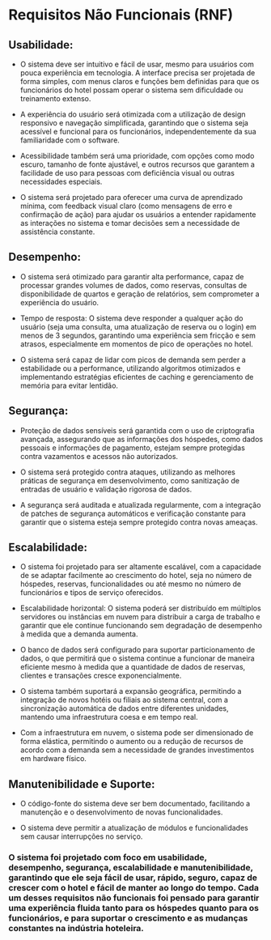 # Requisitos Não Funcionais (RNF)


## Usabilidade:

- O sistema deve ser intuitivo e fácil de usar, mesmo para usuários com pouca experiência em tecnologia. A interface precisa ser projetada de forma simples, com menus claros e funções bem definidas para que os funcionários do hotel possam operar o sistema sem dificuldade ou treinamento extenso.

- A experiência do usuário será otimizada com a utilização de design responsivo e navegação simplificada, garantindo que o sistema seja acessível e funcional para os funcionários, independentemente da sua familiaridade com o software.

- Acessibilidade também será uma prioridade, com opções como modo escuro, tamanho de fonte ajustável, e outros recursos que garantem a facilidade de uso para pessoas com deficiência visual ou outras necessidades especiais.

- O sistema será projetado para oferecer uma curva de aprendizado mínima, com feedback visual claro (como mensagens de erro e confirmação de ação) para ajudar os usuários a entender rapidamente as interações no sistema e tomar decisões sem a necessidade de assistência constante.



## Desempenho:

- O sistema será otimizado para garantir alta performance, capaz de processar grandes volumes de dados, como reservas, consultas de disponibilidade de quartos e geração de relatórios, sem comprometer a experiência do usuário.

- Tempo de resposta: O sistema deve responder a qualquer ação do usuário (seja uma consulta, uma atualização de reserva ou o login) em menos de 3 segundos, garantindo uma experiência sem fricção e sem atrasos, especialmente em momentos de pico de operações no hotel.

- O sistema será capaz de lidar com picos de demanda sem perder a estabilidade ou a performance, utilizando algoritmos otimizados e implementando estratégias eficientes de caching e gerenciamento de memória para evitar lentidão.



## Segurança:

- Proteção de dados sensíveis será garantida com o uso de criptografia avançada, assegurando que as informações dos hóspedes, como dados pessoais e informações de pagamento, estejam sempre protegidas contra vazamentos e acessos não autorizados.

- O sistema será protegido contra ataques, utilizando as melhores práticas de segurança em desenvolvimento, como sanitização de entradas de usuário e validação rigorosa de dados.

- A segurança será auditada e atualizada regularmente, com a integração de patches de segurança automáticos e verificação constante para garantir que o sistema esteja sempre protegido contra novas ameaças.



## Escalabilidade:

- O sistema foi projetado para ser altamente escalável, com a capacidade de se adaptar facilmente ao crescimento do hotel, seja no número de hóspedes, reservas, funcionalidades ou até mesmo no número de funcionários e tipos de serviço oferecidos.

- Escalabilidade horizontal: O sistema poderá ser distribuído em múltiplos servidores ou instâncias em nuvem para distribuir a carga de trabalho e garantir que ele continue funcionando sem degradação de desempenho à medida que a demanda aumenta.

- O banco de dados será configurado para suportar particionamento de dados, o que permitirá que o sistema continue a funcionar de maneira eficiente mesmo à medida que a quantidade de dados de reservas, clientes e transações cresce exponencialmente.

- O sistema também suportará a expansão geográfica, permitindo a integração de novos hotéis ou filiais ao sistema central, com a sincronização automática de dados entre diferentes unidades, mantendo uma infraestrutura coesa e em tempo real.

- Com a infraestrutura em nuvem, o sistema pode ser dimensionado de forma elástica, permitindo o aumento ou a redução de recursos de acordo com a demanda sem a necessidade de grandes investimentos em hardware físico.

## Manutenibilidade e Suporte:

- O código-fonte do sistema deve ser bem documentado, facilitando a manutenção e o desenvolvimento de novas funcionalidades.

- O sistema deve permitir a atualização de módulos e funcionalidades sem causar interrupções no serviço.

### O sistema foi projetado com foco em usabilidade, desempenho, segurança, escalabilidade e manutenibilidade, garantindo que ele seja fácil de usar, rápido, seguro, capaz de crescer com o hotel e fácil de manter ao longo do tempo. Cada um desses requisitos não funcionais foi pensado para garantir uma experiência fluida tanto para os hóspedes quanto para os funcionários, e para suportar o crescimento e as mudanças constantes na indústria hoteleira.
